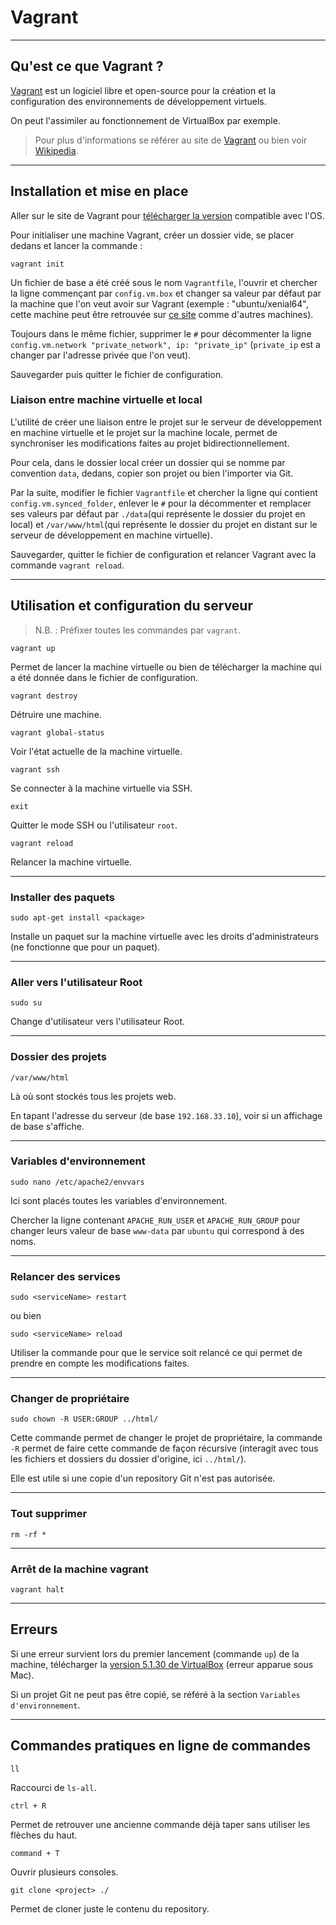 # Vagrant

----
## Qu'est ce que Vagrant ?

[Vagrant](https://www.vagrantup.com/) est un logiciel libre et open-source pour la création et la configuration des environnements de développement virtuels.

On peut l'assimiler au fonctionnement de VirtualBox par exemple.

>Pour plus d'informations se référer au site de [Vagrant](https://www.vagrantup.com/) ou bien voir [Wikipedia](https://fr.wikipedia.org/wiki/Vagrant).

----
## Installation et mise en place

Aller sur le site de Vagrant pour [télécharger la version](https://www.vagrantup.com/downloads.html) compatible avec l'OS.

Pour initialiser une machine Vagrant, créer un dossier vide, se placer dedans et lancer la commande :

    vagrant init

Un fichier de base a été créé sous le nom `Vagrantfile`, l'ouvrir et chercher la ligne commençant par `config.vm.box` et changer sa valeur par défaut par la machine que l'on veut avoir sur Vagrant (exemple : "ubuntu/xenial64", cette machine peut être retrouvée sur [ce site](https://app.vagrantup.com/boxes/search) comme d'autres machines).

Toujours dans le même fichier, supprimer le `#` pour décommenter la ligne `config.vm.network "private_network", ip: "private_ip"` (`private_ip` est a changer par l'adresse privée que l'on veut).

Sauvegarder puis quitter le fichier de configuration.

### Liaison entre machine virtuelle et local

L'utilité de créer une liaison entre le projet sur le serveur de développement en machine virtuelle et le projet sur la machine locale, permet de synchroniser les modifications faites au projet bidirectionnellement.

Pour cela, dans le dossier local créer un dossier qui se nomme par convention `data`, dedans, copier son projet ou bien l'importer via Git.

Par la suite, modifier le fichier `Vagrantfile` et chercher la ligne qui contient `config.vm.synced_folder`, enlever le `#` pour la décommenter et remplacer ses valeurs par défaut par `./data`(qui représente le dossier du projet en local) et `/var/www/html`(qui représente le dossier du projet en distant sur le serveur de développement en machine virtuelle).

Sauvegarder, quitter le fichier de configuration et relancer Vagrant avec la commande `vagrant reload`.

----
## Utilisation et configuration du serveur

>N.B. : Préfixer toutes les commandes par `vagrant`.

    vagrant up

Permet de lancer la machine virtuelle ou bien de télécharger la machine qui a été donnée dans le fichier de configuration.

    vagrant destroy

Détruire une machine.

    vagrant global-status

Voir l'état actuelle de la machine virtuelle.

    vagrant ssh

Se connecter à la machine virtuelle via SSH.

    exit

Quitter le mode SSH ou l'utilisateur `root`.

    vagrant reload

Relancer la machine virtuelle.

----
### Installer des paquets

    sudo apt-get install <package>

Installe un paquet sur la machine virtuelle avec les droits d'administrateurs (ne fonctionne que pour un paquet).

----
### Aller vers l'utilisateur Root

    sudo su

Change d'utilisateur vers l'utilisateur Root.

----
### Dossier des projets

    /var/www/html

Là où sont stockés tous les projets web.

En tapant l'adresse du serveur (de base `192.168.33.10`), voir si un affichage de base s'affiche.

----
### Variables d'environnement

    sudo nano /etc/apache2/envvars

Ici sont placés toutes les variables d'environnement.

Chercher la ligne contenant `APACHE_RUN_USER` et `APACHE_RUN_GROUP` pour changer leurs valeur de base `www-data` par `ubuntu` qui correspond à des noms.

----
### Relancer des services

    sudo <serviceName> restart

ou bien

    sudo <serviceName> reload

Utiliser la commande pour que le service soit relancé ce qui permet de prendre en compte les modifications faites.

----
### Changer de propriétaire

    sudo chown -R USER:GROUP ../html/

Cette commande permet de changer le projet de propriétaire, la commande `-R` permet de faire cette commande de façon récursive (interagit avec tous les fichiers et dossiers du dossier d'origine, ici `../html/`).

Elle est utile si une copie d'un repository Git n'est pas autorisée.

----
### Tout supprimer

    rm -rf *

----
### Arrêt de la machine vagrant

    vagrant halt

----
## Erreurs

Si une erreur survient lors du premier lancement (commande `up`) de la machine, télécharger la [version 5.1.30 de VirtualBox](http://download.virtualbox.org/virtualbox/5.1.30/VirtualBox-5.1.30-118389-OSX.dmg) (erreur apparue sous Mac).

Si un projet Git ne peut pas être copié, se référé à la section `Variables d'environnement`.

----
## Commandes pratiques en ligne de commandes

    ll

Raccourci de `ls-all`.

    ctrl + R

Permet de retrouver une ancienne commande déjà taper sans utiliser les flèches du haut.

    command + T

Ouvrir plusieurs consoles.

    git clone <project> ./

Permet de cloner juste le contenu du repository.